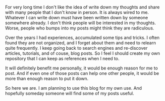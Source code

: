 <!--
.. title: Why do I post
.. slug: why-i-post
.. date: 2020-11-29 23:29:40 PST
.. tags: general
.. category: general
.. link: 
.. description: 
.. type: text
-->

For very long time I don't like the idea of write down my thoughts and share with many people that I don't know in person. It is always wired to me. Whatever I can write down must have been written down by someone somewhere already. I don't think people will be interested in my thoughts. Worse, people who bumps into my posts might think they are radiculous.

Over the years I had experiences, accumulated some tips and tricks. I often found they are not organized, and I forget about them and need to relearn quite frequently. I keep going back to search engines and re-discover articles, tutorials, and of couse, blog posts. So I feel I should create my own repository that I can keep as references when I need to.

It will definitely benefit me personally, it would be enough reason for me to post. And if even one of those posts can help one other people, it would be more than enough reason to put it down.

So here we are. I am planning to use this blog for my own use. And hopefully someday someone will find some of my posts useful.
